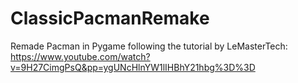 # ClassicPacmanRemake
 Remade Pacman in Pygame following the tutorial by LeMasterTech: https://www.youtube.com/watch?v=9H27CimgPsQ&pp=ygUNcHlnYW1lIHBhY21hbg%3D%3D
